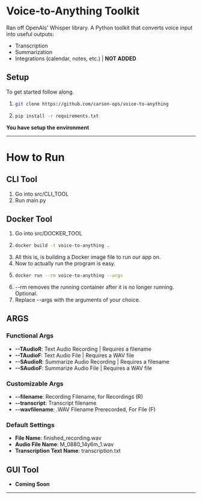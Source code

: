 # Voice-to-Anything Toolkit

Ran off OpenAIs' Whisper library. A Python toolkit that converts voice input into useful outputs:
- Transcription
- Summarization
- Integrations (calendar, notes, etc.) | **NOT ADDED**

## Setup
To get started follow along.

1. ```bash
   git clone https://github.com/carson-ops/voice-to-anything
   ```
2. ```bash
   pip install -r requirements.txt
   ```
**You have setup the environment**

---
# How to Run
## CLI Tool
1. Go into src/CLI_TOOL
2. Run main.py

## Docker Tool
1. Go into src/DOCKER_TOOL
2. ```bash
   docker build -t voice-to-anything .
   ```
3. All this is, is building a Docker image file to run our app on.
4. Now to actually run the program is easy.
5. ```bash
   docker run --rm voice-to-anything --args
   ```
6. --rm removes the running container after it is no longer running. Optional.
7. Replace --args with the arguments of your choice.
## ARGS
### Functional Args
- **--TAudioR**: Text Audio Recording | Requires a filename
- **--TAudioF**: Text Audio File | Requires a WAV file
- **--SAudioR**: Summarize Audio Recording | Requires a filename
- **--SAudioF**: Summarize Audio File | Requires a WAV file

### Customizable Args
- **--filename**: Recording Filename, for Recordings (R)
- **--transcript**: Transcript filename
- **--wavfilename**: .WAV Filename Prerecorded, For File (F)

### Default Settings
 - **File Name**: finished_recording.wav
 - **Audio File Name**: M_0880_14y6m_1.wav
 - **Transcription Text Name**: transcription.txt

## GUI Tool
- **Coming Soon**
---
